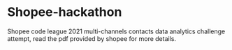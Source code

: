 # Shopee-hackathon
Shopee code league 2021 multi-channels contacts data analytics challenge attempt, read the pdf provided by shopee for more details.
